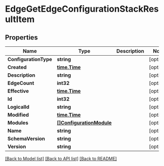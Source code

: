# EdgeGetEdgeConfigurationStackResultItem

## Properties

Name | Type | Description | Notes
------------ | ------------- | ------------- | -------------
**ConfigurationType** | **string** |  | [optional] 
**Created** | [**time.Time**](time.Time.md) |  | [optional] 
**Description** | **string** |  | [optional] 
**EdgeCount** | **int32** |  | [optional] 
**Effective** | [**time.Time**](time.Time.md) |  | [optional] 
**Id** | **int32** |  | [optional] 
**LogicalId** | **string** |  | [optional] 
**Modified** | [**time.Time**](time.Time.md) |  | [optional] 
**Modules** | [**[]ConfigurationModule**](configuration_module.md) |  | [optional] 
**Name** | **string** |  | [optional] 
**SchemaVersion** | **string** |  | [optional] 
**Version** | **string** |  | [optional] 

[[Back to Model list]](../README.md#documentation-for-models) [[Back to API list]](../README.md#documentation-for-api-endpoints) [[Back to README]](../README.md)


